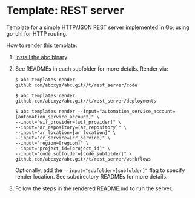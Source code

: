 # Template: REST server

Template for a simple HTTP/JSON REST server implemented in Go, using go-chi for HTTP routing.

How to render this template:

1. [Install the abc binary](https://github.com/abcxyz/abc#installation).

1. See READMEs in each subfolder for more details. Render via:

    ```shell
    $ abc templates render github.com/abcxyz/abc.git//t/rest_server/code

    $ abc templates render github.com/abcxyz/abc.git//t/rest_server/deployments

    $ abc templates render --input="automation_service_account=[automation_service_account]" \
    --input="wif_provider=[wif_provider]" \
    --input="ar_repository=[ar_repository]" \
    --input="ar_location=[ar_location]" \
    --input="cr_service=[cr_service]" \
    --input="region=[region]" \
    --input="project_id=[project_id]" \
    --input="code_subfolder=[code_subfolder]" \
    github.com/abcxyz/abc.git//t/rest_server/workflows
    ```

    Optionally, add the `--input="subfolder=[subfolder]"` flag to specify render location. See subdirectory READMEs for more details.

1. Follow the steps in the rendered README.md to run the server.
